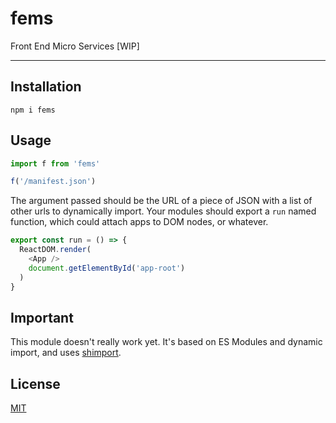 # fems

Front End Micro Services [WIP]

--------

## Installation

`npm i fems`

## Usage

```javascript
import f from 'fems'

f('/manifest.json')
```

The argument passed should be the URL of a piece of JSON with a list of other
urls to dynamically import. Your modules should export a `run` named function,
which could attach apps to DOM nodes, or whatever.

```javascript
export const run = () => {
  ReactDOM.render(
    <App />
    document.getElementById('app-root')
  ) 
}
```

## Important

This module doesn't really work yet. It's based on ES Modules and dynamic
import, and uses [shimport](https://github.com/Rich-Harris/shimport).

## License

[MIT](./LICENSE.md)
